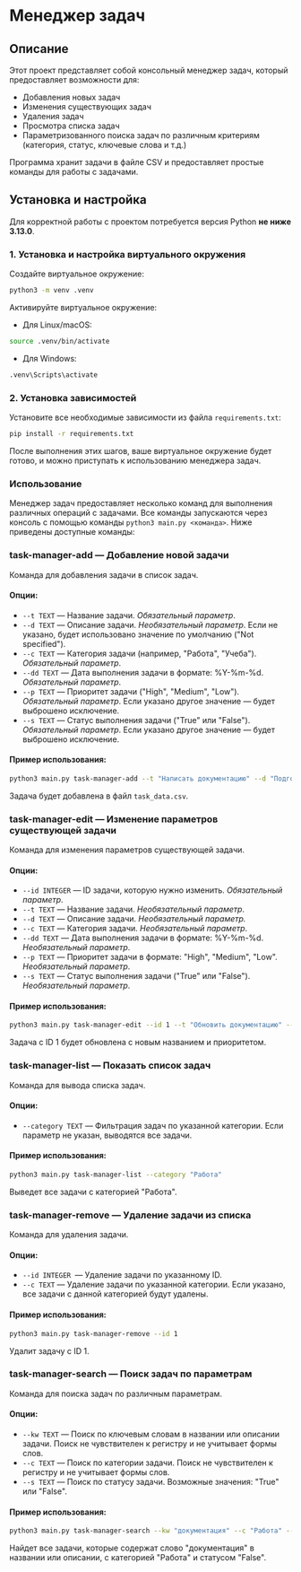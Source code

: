 # Менеджер задач

## Описание

Этот проект представляет собой консольный менеджер задач, который предоставляет возможности для:

- Добавления новых задач
- Изменения существующих задач
- Удаления задач
- Просмотра списка задач
- Параметризованного поиска задач по различным критериям (категория, статус, ключевые слова и т.д.)

Программа хранит задачи в файле CSV и предоставляет простые команды для работы с задачами.

## Установка и настройка

Для корректной работы с проектом потребуется версия Python **не ниже 3.13.0**.

### 1. Установка и настройка виртуального окружения

Создайте виртуальное окружение:

```bash
python3 -m venv .venv
```

Активируйте виртуальное окружение:

- Для Linux/macOS:

```bash
source .venv/bin/activate
```

- Для Windows:

```bash
.venv\Scripts\activate
```

### 2. Установка зависимостей

Установите все необходимые зависимости из файла `requirements.txt`:

```bash
pip install -r requirements.txt
```

После выполнения этих шагов, ваше виртуальное окружение будет готово, и можно приступать к использованию менеджера задач.

### Использование

Менеджер задач предоставляет несколько команд для выполнения различных операций с задачами. Все команды запускаются через консоль с помощью команды `python3 main.py <команда>`. Ниже приведены доступные команды:

### task-manager-add — Добавление новой задачи

Команда для добавления задачи в список задач.

#### Опции:

- `--t TEXT` — Название задачи. _Обязательный параметр_.
- `--d TEXT` — Описание задачи. _Необязательный параметр_. Если не указано, будет использовано значение по умолчанию ("Not specified").
- `--c TEXT` — Категория задачи (например, "Работа", "Учеба"). _Обязательный параметр_.
- `--dd TEXT` — Дата выполнения задачи в формате: %Y-%m-%d. _Обязательный параметр_.
- `--p TEXT` — Приоритет задачи ("High", "Medium", "Low"). _Обязательный параметр_. Если указано другое значение — будет выброшено исключение.
- `--s TEXT` — Статус выполнения задачи ("True" или "False"). _Обязательный параметр_. Если указано другое значение — будет выброшено исключение.

#### Пример использования:

```bash
python3 main.py task-manager-add --t "Написать документацию" --d "Подготовить документацию для нового функционала" --c "Работа" --dd "2024-12-01" --p "High" --s "False"
```

Задача будет добавлена в файл `task_data.csv`.

### task-manager-edit — Изменение параметров существующей задачи

Команда для изменения параметров существующей задачи.

#### Опции:

- `--id INTEGER` — ID задачи, которую нужно изменить. _Обязательный параметр_.
- `--t TEXT` — Название задачи. _Необязательный параметр_.
- `--d TEXT` — Описание задачи. _Необязательный параметр._
- `--c TEXT` — Категория задачи. _Необязательный параметр_.
- `--dd TEXT` — Дата выполнения задачи в формате: %Y-%m-%d. _Необязательный параметр_.
- `--p TEXT` — Приоритет задачи в формате: "High", "Medium", "Low". _Необязательный параметр_.
- `--s TEXT` — Статус выполнения задачи ("True" или "False"). _Необязательный параметр_.

#### Пример использования:

```bash
python3 main.py task-manager-edit --id 1 --t "Обновить документацию" --p "Medium"
```

Задача с ID 1 будет обновлена с новым названием и приоритетом.

### task-manager-list — Показать список задач

Команда для вывода списка задач.

#### Опции:

- `--category TEXT` — Фильтрация задач по указанной категории. Если параметр не указан, выводятся все задачи.

#### Пример использования:

```bash
python3 main.py task-manager-list --category "Работа"
```

Выведет все задачи с категорией "Работа".

### task-manager-remove — Удаление задачи из списка

Команда для удаления задачи.

#### Опции:

- `--id INTEGER `— Удаление задачи по указанному ID.
- `--c TEXT` — Удаление задачи по указанной категории. Если указано, все задачи с данной категорией будут удалены.

#### Пример использования:

```bash
python3 main.py task-manager-remove --id 1
```

Удалит задачу с ID 1.

### task-manager-search — Поиск задач по параметрам

Команда для поиска задач по различным параметрам.

#### Опции:

- `--kw TEXT` — Поиск по ключевым словам в названии или описании задачи. Поиск не чувствителен к регистру и не учитывает формы слов.
- `--c TEXT` — Поиск по категории задачи. Поиск не чувствителен к регистру и не учитывает формы слов.
- `--s TEXT` — Поиск по статусу задачи. Возможные значения: "True" или "False".

#### Пример использования:

```bash
python3 main.py task-manager-search --kw "документация" --c "Работа" --s "False"
```

Найдет все задачи, которые содержат слово "документация" в названии или описании, с категорией "Работа" и статусом "False".
